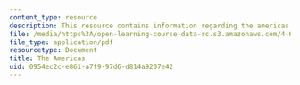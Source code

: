 ```yaml
---
content_type: resource
description: This resource contains information regarding the americas.
file: /media/https%3A/open-learning-course-data-rc.s3.amazonaws.com/4-605-introduction-to-the-history-and-theory-of-architecture-spring-2012/0954ec2ce861a7f997d6d814a9207e42_MIT4_605S12_lec15.pdf
file_type: application/pdf
resourcetype: Document
title: The Americas
uid: 0954ec2c-e861-a7f9-97d6-d814a9207e42
---
```

